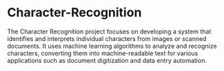 # Character-Recognition
The Character Recognition project focuses on developing a system that identifies and interprets individual characters from images or scanned documents. It uses machine learning algorithms to analyze and recognize characters, converting them into machine-readable text for various applications such as document digitization and data entry automation.
